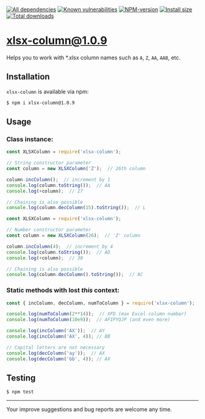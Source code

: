 [![All dependencies](https://img.shields.io/librariesio/release/npm/xlsx-column/1.0.9?label=all%20dependencies)](https://libraries.io/npm/xlsx-column/1.0.9)
[![Known vulnerabilities](https://img.shields.io/snyk/vulnerabilities/npm/xlsx-column@1.0.9?label=known%20vulnerabilities)](https://snyk.io/test/npm/xlsx-column/1.0.9)
[![NPM-version](https://img.shields.io/badge/npm-v1.0.9-blue.svg)](https://www.npmjs.com/package/xlsx-column/v/1.0.9)
[![Install size](https://packagephobia.now.sh/badge?p=xlsx-column@1.0.9)](https://packagephobia.now.sh/result?p=xlsx-column@1.0.9)
[![Total downloads](https://img.shields.io/npm/dt/xlsx-column?label=total%20downloads)](https://npm-stat.com/charts.html?package=xlsx-column)

# xlsx-column@1.0.9

Helps you to work with *.xlsx column names such as `A`, `Z`, `AA`, `AAB`, etc.

## Installation
`xlsx-column` is available via npm:
``` bash
$ npm i xlsx-column@1.0.9
```

## Usage
### Class instance:
``` js
const XLSXColumn = require('xlsx-column');

// String constructor parameter
const column = new XLSXColumn('Z');  // 26th column

column.incColumn();  // increment by 1
console.log(column.toString());  // AA
console.log(+column);  // 27

// Chaining is also possible
console.log(column.decColumn(15).toString());  // L
```
``` js
const XLSXColumn = require('xlsx-column');

// Number constructor parameter
const column = new XLSXColumn(26);  // 'Z' column

column.incColumn(4);  // increment by 4
console.log(column.toString());  // AD
console.log(+column);  // 30

// Chaining is also possible
console.log(column.decColumn().toString());  // AC
```

### Static methods with lost *this* context:
``` js
const { incColumn, decColumn, numToColumn } = require('xlsx-column');

console.log(numToColumn(2**14));  // XFD (max Excel column number)
console.log(numToColumn(10e9));  // AFIPYQJP (and even more)

console.log(incColumn('AX'));  // AY
console.log(incColumn('AX', 4)); // BB

// Capital letters are not necessary
console.log(decColumn('ay'));  // AX
console.log(decColumn('bb', 4)); // AX
```

## Testing
``` bash
$ npm test
```

---

Your improve suggestions and bug reports are welcome any time.
